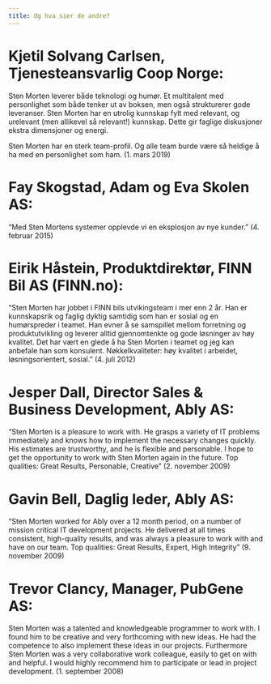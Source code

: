 ```yaml
---
title: Og hva sier de andre?
---
```


# Kjetil Solvang Carlsen, Tjenesteansvarlig Coop Norge:
Sten Morten leverer både teknologi og humør. Et multitalent med personlighet som både tenker ut av boksen, men også strukturerer gode leveranser. Sten Morten har en utrolig kunnskap fylt med relevant, og urelevant (men allikevel så relevant!) kunnskap. Dette gir faglige diskusjoner ekstra dimensjoner og energi.

Sten Morten har en sterk team-profil. Og alle team burde være så heldige å ha med en personlighet som ham.
(1. mars 2019)

# Fay Skogstad, Adam og Eva Skolen AS:
“Med Sten Mortens systemer opplevde vi en eksplosjon av nye kunder.” (4. februar 2015)

# Eirik Håstein, Produktdirektør, FINN Bil AS (FINN.no):
“Sten Morten har jobbet i FINN bils utvikingsteam i mer enn 2 år. Han er kunnskapsrik og faglig dyktig samtidig som han er sosial og en humørspreder i teamet. Han evner å se samspillet mellom forretning og produktutvikling og leverer alltid gjennomtenkte og gode løsninger av høy kvalitet. Det har vært en glede å ha Sten Morten i teamet og jeg kan anbefale han som konsulent. Nøkkelkvaliteter: høy kvalitet i arbeidet, løsningsorientert, sosial.”
(4. juli 2012)

# Jesper Dall, Director Sales & Business Development, Ably AS:
“Sten Morten is a pleasure to work with. He grasps a variety of IT problems immediately and knows how to implement the necessary changes quickly. His estimates are trustworthy, and he is flexible and personable. I hope to get the opportunity to work with Sten Morten again in the future. Top qualities: Great Results, Personable, Creative”
(2. november 2009)

# Gavin Bell, Daglig leder, Ably AS:
“Sten Morten worked for Ably over a 12 month period, on a number of mission critical IT development projects. He delivered at all times consistent, high-quality results, and was always a
pleasure to work with and have on our team. Top qualities: Great Results, Expert, High Integrity”
(9. november 2009)

# Trevor Clancy, Manager, PubGene AS:
Sten Morten was a talented and knowledgeable programmer to work with. I found him to be creative and very forthcoming with new ideas. He had the competence to also implement these ideas in our projects. Furthermore Sten Morten was a very collaborative work colleague, easily to get on with and helpful. I would highly recommend him to participate or lead in project development.
(1. september 2008)



